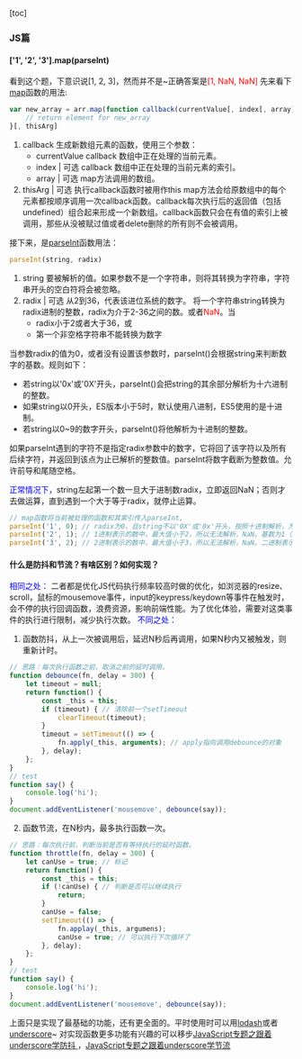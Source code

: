 [toc]

### JS篇

#### ['1', '2', '3'].map(parseInt)
看到这个题，下意识说[1, 2, 3]，然而并不是~正确答案是<font color="red">[1, NaN, NaN]</font>
先来看下[map](https://developer.mozilla.org/zh-CN/docs/Web/JavaScript/Reference/Global_Objects/Array/map)函数的用法:
```js
var new_array = arr.map(function callback(currentValue[, index[, array]])) {
    // return element for new_array
}[, thisArg]
```
1. callback
    生成新数组元素的函数，使用三个参数：
    + currentValue
      callback 数组中正在处理的当前元素。
    + index | 可选
      callback 数组中正在处理的当前元素的索引。
    + array | 可选
      map方法调用的数组。
2. thisArg | 可选
   执行callback函数时被用作this
map方法会给原数组中的每个元素都按顺序调用一次callback函数。callback每次执行后的返回值（包括undefined）组合起来形成一个新数组。callback函数只会在有值的索引上被调用，那些从没被赋过值或者delete删除的所有则不会被调用。

接下来，是[parseInt](https://developer.mozilla.org/zh-CN/docs/Web/JavaScript/Reference/Global_Objects/parseInt)函数用法：
```js
parseInt(string, radix)
```
1. string
   要被解析的值。如果参数不是一个字符串，则将其转换为字符串，字符串开头的空白符将会被忽略。
2. radix | 可选
   从2到36，代表该进位系统的数字。
将一个字符串string转换为radix进制的整数，radix为介于2-36之间的数。或者<font color="red">NaN</font>。当
    + radix小于2或者大于36，或
    + 第一个非空格字符串不能转换为数字

当参数radix的值为0，或者没有设置该参数时，parseInt()会根据string来判断数字的基数。规则如下：
 + 若string以'0x'或'0X'开头，parseInt()会把string的其余部分解析为十六进制的整数。
 + 如果string以0开头，ES版本小于5时，默认使用八进制，ES5使用的是十进制。
 + 若string以0~9的数字开头，parseInt()将他解析为十进制的整数。

 如果parseInt遇到的字符不是指定radix参数中的数字，它将回了该字符以及所有后续字符，并返回到该点为止已解析的整数值。parseInt将数字截断为整数值。允许前导和尾随空格。
 
 <font color="blue">正常情况下，</font>string左起第一个数一旦大于进制数radix，立即返回NaN；否则才去做运算，直到遇到一个大于等于radix，就停止运算。

```js
// map函数将当前被处理的函数和其索引传入parseInt,
parseInt('1', 0); // radix为0，且string不以'0X'或'0x'开头，按照十进制解析，为1
parseInt('2', 1); // 1进制表示的数中，最大值小于2，所以无法解析，NaN。基数为1（1进制）的时候，返回结果都是NaN
parseInt('3', 2); // 2进制表示的数中，最大值小于3，所以无法解析，NaN。二进制表示数中只能存在01
```

#### 什么是防抖和节流？有啥区别？如何实现？
<font color="blue">相同之处：</font>
二者都是优化JS代码执行频率较高时做的优化，如浏览器的resize、scroll，鼠标的mousemove事件，input的keypress/keydown等事件在触发时，会不停的执行回调函数，浪费资源，影响前端性能。为了优化体验，需要对这类事件的执行进行限制，减少执行次数。
<font color="blue">不同之处：</font>
1. 函数防抖，从上一次被调用后，延迟N秒后再调用，如果N秒内又被触发，则重新计时。

```js
// 思路：每次执行函数之前，取消之前的延时调用。
function debounce(fn, delay = 300) {
    let timeout = null;
    return function() {
        const _this = this;
        if (timeout) { // 清除前一个setTimeout
            clearTimeout(timeout); 
        }
        timeout = setTimeout(() => {
            fn.apply(_this, arguments); // apply指向调用debounce的对象
        }, delay);
    };
}
// test
function say() {
    console.log('hi');
}
document.addEventListener('mousemove', debounce(say));
```

2. 函数节流，在N秒内，最多执行函数一次。
```js
// 思路：每次执行前，判断当前是否有等待执行的延时函数。
function throttle(fn, delay = 300) {
    let canUse = true; // 标记
    return function() {
        const _this = this;
        if (!canUse) { // 判断是否可以继续执行
            return;
        }
        canUse = false;
        setTimeout(() => {
            fn.applay(_this, argumens);
            canUse = true; // 可以执行下次循环了
        }, delay);
    };
}
// test
function say() {
    console.log('hi');
}
document.addEventListener('mousemove', debounce(say));
```
上面只是实现了最基础的功能，还有更全面的。平时使用时可以用[lodash](https://www.lodashjs.com/docs/lodash.throttle)或者[underscore](https://underscorejs.bootcss.com/)~
对实现函数更多功能有兴趣的可以移步[JavaScript专题之跟着underscore学防抖
](https://github.com/mqyqingfeng/Blog/issues/22)，[JavaScript专题之跟着underscore学节流](https://github.com/mqyqingfeng/Blog/issues/26)